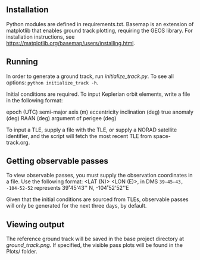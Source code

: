 ## Installation

Python modules are defined in requirements.txt. Basemap is an extension of matplotlib that enables ground track plotting, 
requiring the GEOS library. For installation instructions, see https://matplotlib.org/basemap/users/installing.html.

## Running

In order to generate a ground track, run _initialize_track.py_. To see all options:
`python initialize_track -h`.

Initial conditions are required. To input Keplerian orbit elements, write a file in the following format:

epoch (UTC)
semi-major axis (m)
eccentricity
inclination (deg)
true anomaly (deg)
RAAN (deg)
argument of perigee (deg)

To input a TLE, supply a file with the TLE, or supply a NORAD satellite identifier, and the script will fetch the most
recent TLE from space-track.org.

## Getting observable passes

To view observable passes, you must supply the observation coordinates in a file. Use the following format:
<LAT (N)> <LON (E)>, in DMS
`39-45-43, -104-52-52` represents 39˚45'43'' N, -104˚52'52''E

Given that the initial conditions are sourced from TLEs, observable passes will only be generated for the next three days,
by default.

## Viewing output

The reference ground track will be saved in the base project directory at _ground_track.png_. If specified, the visible 
pass plots will be found in the Plots/ folder.




